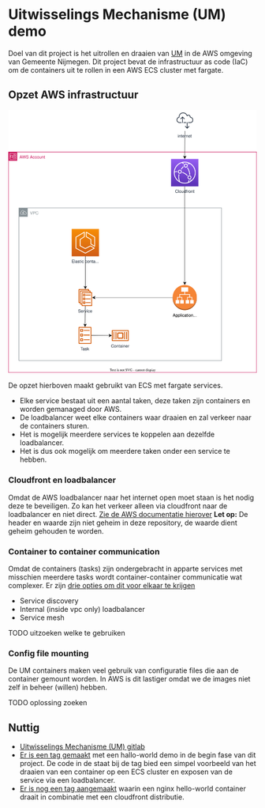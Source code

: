 # Uitwisselings Mechanisme (UM) demo

Doel van dit project is het uitrollen en draaien van [UM](https://gitlab.com/vng-realisatie/um-pilot) in de AWS omgeving van Gemeente Nijmegen.
Dit project bevat de infrastructuur as code (IaC) om de containers uit te rollen in een AWS ECS cluster met fargate.


## Opzet AWS infrastructuur

![architectuur](./docs/architectuur.drawio.svg)

De opzet hierboven maakt gebruikt van ECS met fargate services. 
- Elke service bestaat uit een aantal taken, deze taken zijn containers en worden gemanaged door AWS. 
- De loadbalancer weet elke containers waar draaien en zal verkeer naar de containers sturen. 
- Het is mogelijk meerdere services te koppelen aan dezelfde loadbalancer. 
- Het is dus ook mogelijk om meerdere taken onder een service te hebben. 

### Cloudfront en loadbalancer
Omdat de AWS loadbalancer naar het internet open moet staan is het nodig deze te beveiligen.
Zo kan het verkeer alleen via cloudfront naar de loadbalancer en niet direct.
[Zie de AWS documentatie hierover](https://docs.aws.amazon.com/AmazonCloudFront/latest/DeveloperGuide/restrict-access-to-load-balancer.html)
**Let op:** De header en waarde zijn niet geheim in deze repository, de waarde dient geheim gehouden te worden.

### Container to container communication
Omdat de containers (tasks) zijn ondergebracht in apparte services met misschien meerdere tasks wordt container-container communicatie wat complexer.
Er zijn [drie opties om dit voor elkaar te krijgen](https://docs.aws.amazon.com/AmazonECS/latest/bestpracticesguide/networking-connecting-services.html)
- Service discovery
- Internal (inside vpc only) loadbalancer
- Service mesh

TODO uitzoeken welke te gebruiken

### Config file mounting
De UM containers maken veel gebruik van configuratie files die aan de container gemount worden. In AWS is dit lastiger omdat we de images niet zelf in beheer (willen) hebben.

TODO oplossing zoeken 


## Nuttig
- [Uitwisselings Mechanisme (UM) gitlab](https://gitlab.com/vng-realisatie/um-pilot)
- [Er is een tag gemaakt](https://github.com/GemeenteNijmegen/um-demo/releases/tag/hello-world-container) met een hallo-world demo in de begin fase van dit project. De code in de staat bij de tag bied een simpel voorbeeld van het draaien van een container op een ECS cluster en exposen van de service via een loadbalancer.
- [Er is nog een tag aangemaakt](https://github.com/GemeenteNijmegen/um-demo/releases/tag/hello-world-cloudfront) waarin een nginx hello-world container draait in combinatie met een cloudfront distributie. 